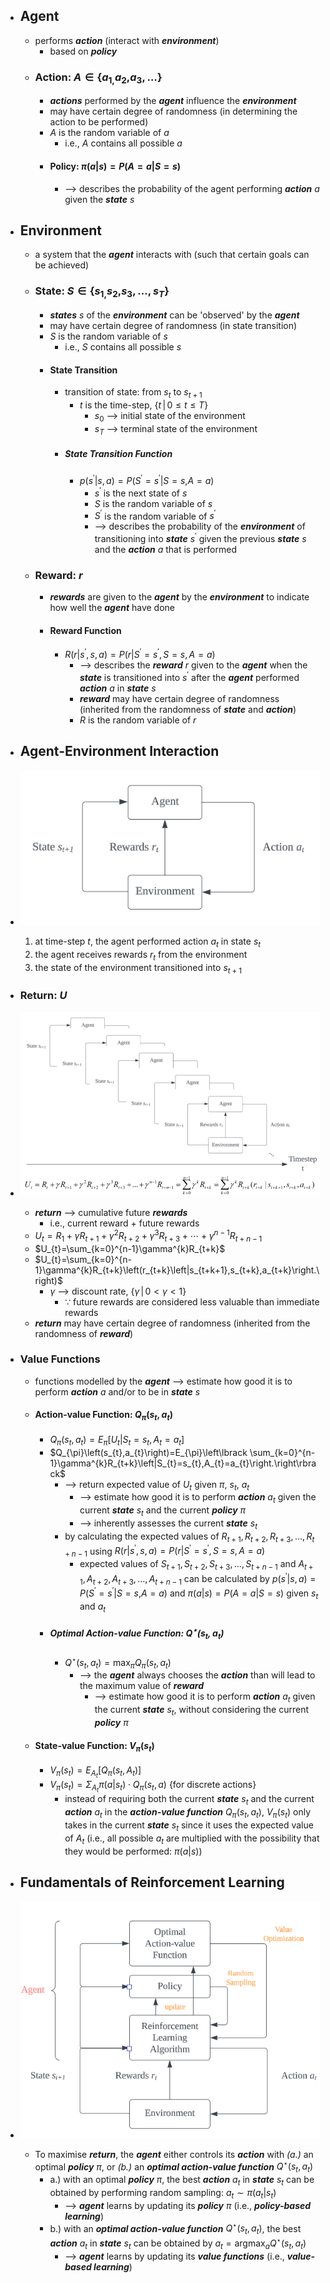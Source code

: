 - ## Agent 
	- performs ***action*** (interact with ***environment***)
		- based on ***policy***
	- ### Action: $A\in\left\lbrace{a_{1,}{a_2},}{a_3},\ldots\right\rbrace$
		- ***actions*** performed by the ***agent*** influence the ***environment***
		- may have certain degree of randomness (in determining the action to be performed)
		- $A$ is the random variable of $a$ 
			- i.e., $A$ contains all possible $a$ 
		- #### Policy: $\pi\left(a\left|s\right.\right)=P\left(A=a\left|S=s\right.\right)$
			- --> describes the probability of the agent performing ***action*** $a$ given the ***state*** $s$

- ## Environment
	- a system that the ***agent*** interacts with (such that certain goals can be achieved)
	- ### State: $S\in\left\lbrace{s_{1,}{s_2},}{s_3},\ldots,s_{T}\right\rbrace$
		- ***states*** $s$ of the ***environment*** can be 'observed' by the ***agent***
		- may have certain degree of randomness (in state transition)
		- $S$ is the random variable of $s$ 
			- i.e., $S$ contains all possible $s$ 
		- #### State Transition
			- transition of state: from $s_{t}$ to $s_{t+1}$
				- $t$ is the time-step, $\left\lbrace t\,{\vert}\,0\le t\le T\right\rbrace$
					- $s_{0}$ --> initial state of the environment
					- $s_{T}$ --> terminal state of the environment  
			- ##### State Transition Function
				- $p\left(s^{\prime}\left|s,a\right.\right)=P\left(S^{\prime}=s^{\prime}\left|S=s,\right.A=a\right)$
					- $s^{\prime}$ is the next state of $s$
					- $S$ is the random variable of $s$
					- $S^{\prime}$ is the random variable of $s^{\prime}$
					- --> describes the probability of the ***environment*** of transitioning into ***state*** $s^{\prime}$ given the previous ***state*** $s$ and the ***action*** $a$ that is performed
	- ### Reward: $r$
		- ***rewards*** are given to the ***agent*** by the ***environment*** to indicate how well the ***agent*** have done
		- #### Reward Function
			- $R\left(r\left|s^{\prime}\right.,s,a\right)=P\left(r\left|S^{\prime}\right.=s^{\prime},S=s,A=a\right)$
				- --> describes the ***reward*** $r$ given to the ***agent*** when the ***state*** is transitioned into $s^{\prime}$ after the ***agent*** performed ***action*** $a$ in ***state*** $s$
				- ***reward*** may have certain degree of randomness (inherited from the randomness of ***state*** and ***action***)
				- $R$ is the random variable of $r$

- ## Agent-Environment Interaction
- ![Agent-Environment_Interaction_Figure](./images/Agent_Environment_Interaction.png)
	1. at time-step $t$, the agent performed action $a_{t}$ in state $s_{t}$
	2. the agent receives rewards $r_{t}$ from the environment
	3. the state of the environment transitioned into $s_{t+1}$

- ### Return: $U$
- ![Return_Figure](./images/Return.png)
	- ***return*** --> cumulative future ***rewards***
		- i.e., current reward + future rewards
	- $U_{t}=R_1+\gamma R_{t+1}+\gamma^2R_{t+2}+\gamma^3R_{t+3}+\cdots+\gamma^{n-1}R_{t+n-1}$
	- $U_{t}=\sum_{k=0}^{n-1}\gamma^{k}R_{t+k}$
	- $U_{t}=\sum_{k=0}^{n-1}\gamma^{k}R_{t+k}\left(r_{t+k}\left|s_{t+k+1},s_{t+k},a_{t+k}\right.\right)$
		- $\gamma$ --> discount rate, $\left\lbrace\gamma\,{\vert}\,0<\gamma<1\right\rbrace$
			- ∵ future rewards are considered less valuable than immediate rewards
	- ***return*** may have certain degree of randomness (inherited from the randomness of ***reward***)

- ### Value Functions
	- functions modelled by the ***agent*** --> estimate how good it is to perform ***action*** $a$ and/or to be in ***state*** $s$
	- #### Action-value Function: $Q_{\pi}\left(s_{t},a_{t}\right)$
		- $Q_{\pi}\left(s_{t},a_{t}\right)=E_{\pi}\left\lbrack U_{t}\left|S_{t}=s_{t},A_{t}=a_{t}\right.\right\rbrack$
		- $Q_{\pi}\left(s_{t},a_{t}\right)=E_{\pi}\left\lbrack \sum_{k=0}^{n-1}\gamma^{k}R_{t+k}\left|S_{t}=s_{t},A_{t}=a_{t}\right.\right\rbrack$
			- --> return expected value of $U_{t}$ given $\pi$, $s_{t}$, $a_{t}$
				- --> estimate how good it is to perform ***action*** $a_{t}$ given the current ***state*** $s_{t}$ and the current ***policy*** $\pi$
				- --> inherently assesses the current ***state*** $s_{t}$
			- by calculating the expected values of $R_{t+1},R_{t+2},R_{t+3},\ldots,R_{t+n-1}$ using $R\left(r\left|s^{\prime}\right.,s,a\right)=P\left(r\left|S^{\prime}\right.=s^{\prime},S=s,A=a\right)$ 
				- expected values of $S_{t+1},S_{t+2},S_{t+3},\ldots,S_{t+n-1}$ and $A_{t+1},A_{t+2},A_{t+3},\ldots,A_{t+n-1}$ can be calculated by $p\left(s^{\prime}\left|s,a\right.\right)=P\left(S^{\prime}=s^{\prime}\left|S=s,\right.A=a\right)$ and $\pi\left(a\left|s\right.\right)=P\left(A=a\left|S=s\right.\right)$ given $s_t$ and $a_t$
		- ##### Optimal Action-value Function: $Q^{\star}\left(s_{t},a_{t}\right)$
			- $Q^{\star}\left(s_{t},a_{t}\right)=\max_{\pi}Q_{\pi}^{}\left(s_{t},a_{t}\right)$
				- --> the ***agent*** always chooses the ***action*** than will lead to the maximum value of ***reward***
					- --> estimate how good it is to perform ***action*** $a_{t}$ given the current ***state*** $s_{t}$, without considering the current ***policy*** $\pi$
	- #### State-value Function: $V_{\pi}\left(s_{t}\right)$
		- $V_{\pi}\left(s_{t}\right)=E_{A_{t}}\left\lbrack Q_{\pi}\left(s_{t},A_{t}\right)\right\rbrack$
		- $V_{\pi}\left(s_{t}\right)=\Sigma_{A_{t}}\pi\left(a\left|s_{t}\right.\right)\cdot Q_{\pi}\left(s_{t},a\right)$    {for discrete actions}
			- instead of requiring both the current ***state*** $s_{t}$ and the current ***action*** $a_{t}$ in the ***action-value function*** $Q_{\pi}\left(s_{t},a_{t}\right)$, $V_{\pi}\left(s_{t}\right)$ only takes in the current ***state*** $s_{t}$ since it uses the expected value of $A_{t}$ (i.e., all possible $a_{t}$ are multiplied with the possibility that they would be performed: $\pi\left(a\left|s\right.\right)$)

- ## Fundamentals of Reinforcement Learning
- ![Detailed_Agent_Environment_Interaction_Figure](./images/Detailed_Agent_Environment_Interaction.png)
	- To maximise ***return***, the ***agent*** either controls its ***action*** with *(a.)* an optimal ***policy*** $\pi$, or *(b.)* an ***optimal action-value function*** $Q^{\star}\left(s_{t},a_{t}\right)$
		- a.) with an optimal ***policy*** $\pi$, the best ***action*** $a_{t}$ in ***state*** $s_{t}$ can be obtained by performing random sampling: $a_{t}\sim\pi\left(a_{t}\left|s_{t}\right.\right)$ 
			- --> ***agent*** learns by updating its ***policy*** $\pi$ (i.e., ***policy-based learning***)
		- b.) with an ***optimal action-value function*** $Q^{\star}\left(s_{t},a_{t}\right)$, the best ***action*** $a_{t}$ in ***state*** $s_{t}$ can be obtained by $a_{t}=\operatorname*{argmax}_{a}Q^{\star}\left(s_{t},a_{t}\right)$ 
			- --> ***agent*** learns by updating its ***value functions*** (i.e., ***value-based learning***)
